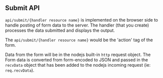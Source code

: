 ## Submit API

`api/submit/{handler resource name}` is implemented on the browser side to handle
posting of form data to the server. The handler (that you create) processes 
the data submitted and displays the output.

The `api/submit/{handler resource name}` would be the 'action' tag of the form.

Data from the form will be in the nodejs built-in `http` request object. The Form data
is converted from form-encoded to JSON and passed in the `recvData` object that has 
been added to the nodejs incoming request (ie: `req.recvData`).


